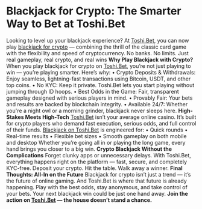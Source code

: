 # Blackjack for Crypto: The Smarter Way to Bet at Toshi.Bet
Looking to level up your blackjack experience? At [Toshi.Bet](Toshi.Bet), you can now play [blackjack for crypto](Toshi.Bet) — combining the thrill of the classic card game with the flexibility and speed of cryptocurrency.
No banks. No limits. Just real gameplay, real crypto, and real wins
**Why Play Blackjack with Crypto?**
When you play blackjack for crypto on [Toshi.Bet](Toshi.Bet), you’re not just playing to win — you’re playing smarter. Here’s why:
•	Crypto Deposits & Withdrawals: Enjoy seamless, lightning-fast transactions using Bitcoin, USDT, and other top coins.
•	No KYC: Keep it private. Toshi.Bet lets you start playing without jumping through ID hoops.
•	Best Odds in the Game: Fair, transparent gameplay designed with serious players in mind.
•	Provably Fair: Your bets and results are backed by blockchain integrity.
•	Available 24/7: Whether you're a night owl or a morning grinder, blackjack never sleeps here.
**High-Stakes Meets High-Tech**
[Toshi.Bet](Toshi.Bet) isn’t your average online casino. It’s built for crypto players who demand fast execution, serious odds, and full control of their funds.
[Blackjack on Toshi.Bet](Toshi.Bet) is engineered for:
•	Quick rounds
•	Real-time results
•	Flexible bet sizes
•	Smooth gameplay on both mobile and desktop
Whether you’re going all in or playing the long game, every hand brings you closer to a big win.
**Crypto Blackjack Without the Complications**
Forget clunky apps or unnecessary delays. With Toshi.Bet, everything happens right on the platform — fast, secure, and completely KYC-free.
Deposit your crypto. Hit the table. Walk away a winner.
**Final Thoughts: All-In on the Future**
Blackjack for crypto isn’t just a trend — it’s the future of online gaming. And Toshi.Bet is where that future is already happening. Play with the best odds, stay anonymous, and take control of your bets.
Your next blackjack win could be just one hand away.
**Join the action on [Toshi.Bet](Toshi.Bet) — the house doesn’t stand a chance.**
